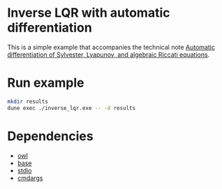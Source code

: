 # Inverse LQR with automatic differentiation

This is a simple example that accompanies the technical note [Automatic differentiation of Sylvester, Lyapunov, and algebraic Riccati equations](https://arxiv.org/abs/2011.11430).

# Run example
```sh
mkdir results
dune exec ./inverse_lqr.exe -- -d results
```
# Dependencies
- [owl](https://github.com/owlbarn/owl.git)
- [base](https://github.com/janestreet/base)
- [stdio](https://github.com/janestreet/stdio)
- [cmdargs](https://github.com/hennequin-lab/cmdargs)

